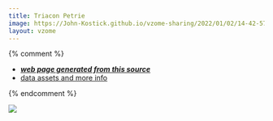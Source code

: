 ```yaml
---
title: Triacon Petrie
image: https://John-Kostick.github.io/vzome-sharing/2022/01/02/14-42-57-Triacon-Petrie/Triacon-Petrie.png
layout: vzome
---
```


{% comment %}
 - [***web page generated from this source***][post]
 - [data assets and more info][github]

[post]: <https://John-Kostick.github.io/vzome-sharing/2022/01/02/Triacon-Petrie-14-42-57.html>
[github]: <https://github.com/John-Kostick/vzome-sharing/tree/main/2022/01/02/14-42-57-Triacon-Petrie/>
{% endcomment %}

<vzome-viewer style="width: 100%; height: 100vh;"
       src="https://John-Kostick.github.io/vzome-sharing/2022/01/02/14-42-57-Triacon-Petrie/Triacon-Petrie.vZome" >
  <img src="https://John-Kostick.github.io/vzome-sharing/2022/01/02/14-42-57-Triacon-Petrie/Triacon-Petrie.png" />
</vzome-viewer>
